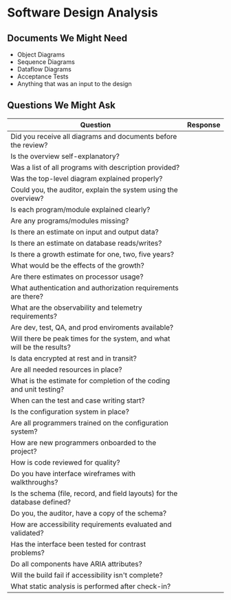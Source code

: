 # Software Design Analysis

## Documents We Might Need

- Object Diagrams
- Sequence Diagrams
- Dataflow Diagrams
- Acceptance Tests
- Anything that was an input to the design

## Questions We Might Ask

| Question | Response |
| --- | --- |
| Did you receive all diagrams and documents before the review?|  |
| Is the overview self-explanatory?|  |
| Was a list of all programs with description provided?|  |
| Was the top-level diagram explained properly?|  |
| Could you, the auditor, explain the system using the overview?|  |
| Is each program/module explained clearly?|  |
| Are any programs/modules missing?|  |
| Is there an estimate on input and output data?|  |
| Is there an estimate on database reads/writes?|  |
| Is there a growth estimate for one, two, five years?|  |
| What would be the effects of the growth?|  |
| Are there estimates on processor usage?|  |
| What authentication and authorization requirements are there?|  |
| What are the observability and telemetry requirements?|  |
| Are dev, test, QA, and prod enviroments available?|  |
| Will there be peak times for the system, and what will be the results?|  |
| Is data encrypted at rest and in transit?|  |
| Are all needed resources in place?|  |
| What is the estimate for completion of the coding and unit testing?|  |
| When can the test and case writing start?|  |
| Is the configuration system in place? |  |
| Are all programmers trained on the configuration system?|  |
| How are new programmers onboarded to the project?|  |
| How is code reviewed for quality?|  |
| Do you have interface wireframes with walkthroughs?|  |
| Is the schema (file, record, and field layouts) for the database defined? |  |
| Do you, the auditor, have a copy of the schema?|  |
| How are accessibility requirements evaluated and validated?|  |
| Has the interface been tested for contrast problems?|  |
| Do all components have ARIA attributes?|  |
| Will the build fail if accessibility isn't complete?|  |
| What static analysis is performed after check-in?|  |